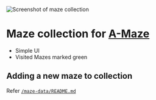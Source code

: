 ![Screenshot of maze collection](https://cdn.jothin.tech/img/maze-collections.png)
# Maze collection for [A-Maze](https://a-maze.jothin.tech)
 - Simple UI
 - Visited Mazes marked green

## Adding a new maze to collection
 Refer [`/maze-data/README.md`](https://github.com/Jothin-kumar/maze-collections/blob/main/maze-data/README.md)